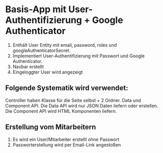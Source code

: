 # Basis-App mit User-Authentifizierung + Google Authenticator

1. Enthält User Entity mit email, password, roles und googleAuthenticatorSecret.
2. Implementiert User-Authentifizierung mit Passwort und Google Authenticator.
3. Navbar erstellt
4. Eingeloggter User wird angezeigt


## Folgende Systematik wird verwendet:
Controller haben Klasse für die Seite selbst + 2 Ordner. Data und Component API.
Die Data API wird nur JSON Daten liefern oder erstellen.
Die Component API wird HTML Komponenten liefern.

## Erstellung vom Mitarbeitern
1. Es wird ein User/Mitarbeiter erstellt ohne Passwort
2. Passworterstellung wird per Email-Link angestoßen
